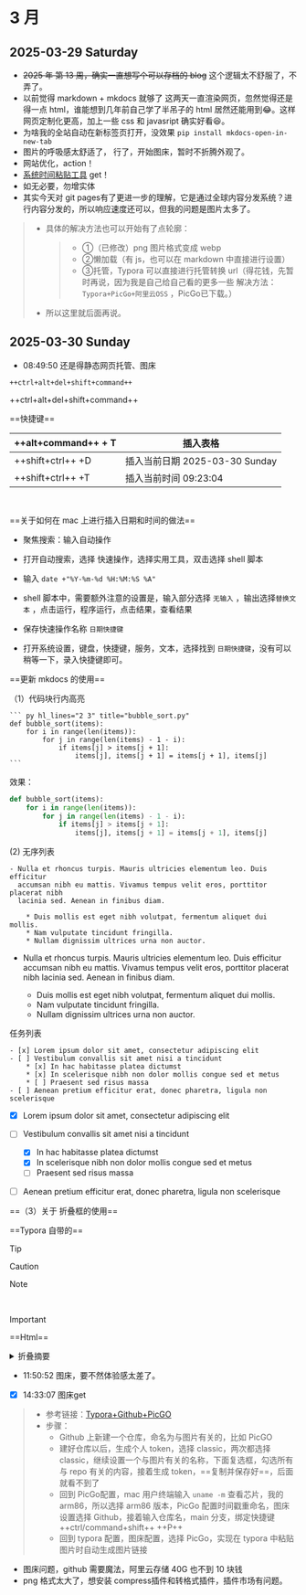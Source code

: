# 3 月

## 2025-03-29 Saturday


- ~~2025 年 第 13 周，确实一直想写个可以存档的 blog~~ 这个逻辑太不舒服了，不弄了。
- 以前觉得 markdown + mkdocs 就够了  这两天一直渲染网页，忽然觉得还是得一点 html，谁能想到几年前自己学了半吊子的 html 居然还能用到😂。这样网页定制化更高，加上一些 css 和 javasript 确实好看😆。
- 为啥我的全站自动在新标签页打开，没效果  `pip install mkdocs-open-in-new-tab`
- 图片的呼吸感太舒适了， 行了，开始图床，暂时不折腾外观了。
- 网站优化，action！
-  [系统时间粘贴工具](https://blog.csdn.net/Archiena/article/details/130336634) get！
- 如无必要，勿增实体
- 其实今天对 git pages有了更进一步的理解，它是通过全球内容分发系统？进行内容分发的，所以响应速度还可以，但我的问题是图片太多了。

>
> - 具体的解决方法也可以开始有了点轮廓：
>
>   >
>   > - ①（已修改）png 图片格式变成 webp
>   > - ②懒加载（有 js，也可以在 markdown 中直接进行设置）
>   > - ③托管，Typora 可以直接进行托管转换 url（得花钱，先暂时再说，因为我是自己给自己看的更多一些  解决方法：`Typora+PicGo+阿里云OSS` ，PicGo已下载。）
>
> - 所以这里就后面再说。

## 2025-03-30 Sunday 

- 08:49:50 还是得静态网页托管、图床


```text
++ctrl+alt+del+shift+command++
```

++ctrl+alt+del+shift+command++

==快捷键== 

| ++alt+command++  + T | 插入表格                       |
| -------------------- | ------------------------------ |
| ++shift+ctrl++  +D   | 插入当前日期 2025-03-30 Sunday |
| ++shift+ctrl++  +T   | 插入当前时间 09:23:04          |

​     

==关于如何在 mac 上进行插入日期和时间的做法==

- 聚焦搜索：输入自动操作

- 打开自动搜索，选择 快速操作，选择实用工具，双击选择 shell 脚本

- 输入 `date +"%Y-%m-%d %H:%M:%S %A"`

- shell 脚本中，需要额外注意的设置是，输入部分选择 `无输入` ，输出选择`替换文本` ，点击运行，程序运行，点击结果，查看结果

- 保存快速操作名称 `日期快捷键`

- 打开系统设置，键盘，快捷键，服务，文本，选择找到 `日期快捷键`，没有可以稍等一下，录入快捷键即可。


==更新 mkdocs 的使用==

（1）代码块行内高亮

~~~text 
``` py hl_lines="2 3" title="bubble_sort.py"
def bubble_sort(items):
    for i in range(len(items)):
        for j in range(len(items) - 1 - i):
            if items[j] > items[j + 1]:
                items[j], items[j + 1] = items[j + 1], items[j]
```
~~~

效果：


``` py hl_lines="3-5" title="bubble_sort.py"
def bubble_sort(items):
    for i in range(len(items)):
        for j in range(len(items) - 1 - i):
            if items[j] > items[j + 1]:
                items[j], items[j + 1] = items[j + 1], items[j]
```



(2) 无序列表

```text
- Nulla et rhoncus turpis. Mauris ultricies elementum leo. Duis efficitur
  accumsan nibh eu mattis. Vivamus tempus velit eros, porttitor placerat nibh
  lacinia sed. Aenean in finibus diam.

    * Duis mollis est eget nibh volutpat, fermentum aliquet dui mollis.
    * Nam vulputate tincidunt fringilla.
    * Nullam dignissim ultrices urna non auctor.
```



- Nulla et rhoncus turpis. Mauris ultricies elementum leo. Duis efficitur
  accumsan nibh eu mattis. Vivamus tempus velit eros, porttitor placerat nibh
  lacinia sed. Aenean in finibus diam.

    * Duis mollis est eget nibh volutpat, fermentum aliquet dui mollis.
    * Nam vulputate tincidunt fringilla.
    * Nullam dignissim ultrices urna non auctor.

任务列表

```
- [x] Lorem ipsum dolor sit amet, consectetur adipiscing elit
- [ ] Vestibulum convallis sit amet nisi a tincidunt
    * [x] In hac habitasse platea dictumst
    * [x] In scelerisque nibh non dolor mollis congue sed et metus
    * [ ] Praesent sed risus massa
- [ ] Aenean pretium efficitur erat, donec pharetra, ligula non scelerisque
```



- [x] Lorem ipsum dolor sit amet, consectetur adipiscing elit
- [ ] Vestibulum convallis sit amet nisi a tincidunt
    * [x] In hac habitasse platea dictumst
    * [x] In scelerisque nibh non dolor mollis congue sed et metus
    * [ ] Praesent sed risus massa
- [ ] Aenean pretium efficitur erat, donec pharetra, ligula non scelerisque



==（3）关于 折叠框的使用==

==Typora 自带的== 

> [!TIP]
>
> 



> [!CAUTION]
>
> 



> [!NOTE]
>
> ​    



> [!IMPORTANT]
>
> 

==Html== 

<details>

 <summary>折叠摘要</summary>

<p>
    好多内容
    好多内容
    好多内容
    好多内容
    好多内容
</p>

</details>



- 11:50:52 图床，要不然体验感太差了。

- [x] 14:33:07 图床get

> - 参考链接：[Typora+Github+PicGO](https://zhuanlan.zhihu.com/p/616138380)
> - 步骤：
>   * Github 上新建一个仓库，命名为与图片有关的，比如 PicGO
>   * 建好仓库以后，生成个人 token，选择 classic，两次都选择 classic，继续设置一个与图片有关的名称，下面复选框，勾选所有与 repo 有关的内容，接着生成 token，==复制并保存好==，后面就看不到了
>   * 回到 PicGo配置，mac 用户终端输入 `uname -m` 查看芯片，我的 arm86，所以选择 arm86 版本，PicGo 配置时间戳重命名，图床设置选择 Github，接着输入仓库名，main 分支，绑定快捷键 ++ctrl/command+shift++ ++P++
>   * 回到 typora 配置，图床配置，选择 PicGo，实现在 typora 中粘贴图片时自动生成图片链接

- 图床问题，github 需要魔法，阿里云存储 40G 也不到 10 块钱
- png 格式太大了，想安装 compress插件和转格式插件，插件市场有问题。



















